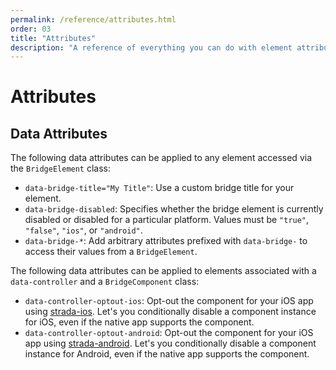 ```yaml
---
permalink: /reference/attributes.html
order: 03
title: "Attributes"
description: "A reference of everything you can do with element attributes."
---
```


# Attributes

## Data Attributes

The following data attributes can be applied to any element accessed via the `BridgeElement` class:

* `data-bridge-title="My Title"`: Use a custom bridge title for your element.
* `data-bridge-disabled`: Specifies whether the bridge element is currently disabled or disabled for a particular platform. Values must be `"true"`, `"false"`, `"ios"`, or `"android"`.
* `data-bridge-*`: Add arbitrary attributes prefixed with `data-bridge-` to access their values from a `BridgeElement`.

The following data attributes can be applied to elements associated with a `data-controller` and a `BridgeComponent` class:

* `data-controller-optout-ios`: Opt-out the component for your iOS app using [strada-ios](https://github.com/hotwired/strada-ios). Let's you conditionally disable a component instance for iOS, even if the native app supports the component.
* `data-controller-optout-android`: Opt-out the component for your iOS app using [strada-android](https://github.com/hotwired/strada-android). Let's you conditionally disable a component instance for Android, even if the native app supports the component.
